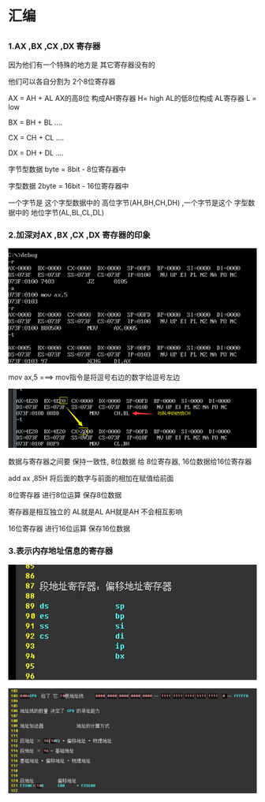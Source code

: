 # 汇编

## 

### 1.AX ,BX ,CX ,DX 寄存器

因为他们有一个特殊的地方是 其它寄存器没有的



他们可以各自分割为 2个8位寄存器



AX = AH + AL AX的高8位 构成AH寄存器 H= high AL的低8位构成 AL寄存器 L = low

BX = BH + BL ....

CX = CH + CL ....

DX = DH + DL ....



字节型数据  byte =  8bit - 8位寄存器中

字型数据    2byte = 16bit - 16位寄存器中

一个字节是 这个字型数据中的 高位字节(AH,BH,CH,DH) ,一个字节是这个 字型数据中的 地位字节(AL,BL,CL,DL)



### 2.加深对AX ,BX ,CX ,DX 寄存器的印象

![image-20220627211530419](汇编.assets/image-20220627211530419.png)



mov ax,5  ===>  mov指令是将逗号右边的数字给逗号左边

![image-20220627212454813](汇编.assets/image-20220627212454813.png)



数据与寄存器之间要 保持一致性, 8位数据 给 8位寄存器, 16位数据给16位寄存器



add ax ,85H 将后面的数字与前面的相加在赋值给前面



8位寄存器 进行8位运算  保存8位数据



寄存器是相互独立的  AL就是AL  AH就是AH 不会相互影响



16位寄存器 进行16位运算  保存16位数据



### 3.表示内存地址信息的寄存器



![image-20220630220831845](汇编.assets/image-20220630220831845.png)



![image-20220630220735248](汇编.assets/image-20220630220735248.png)























